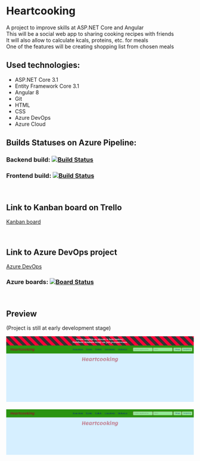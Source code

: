 # Heartcooking
A project to improve skills at ASP.NET Core and Angular <br>
This will be a social web app to sharing cooking recipes with friends <br>
It will also allow to calculate kcals, proteins, etc. for meals <br>
One of the features will be creating shopping list from chosen meals  <br>

## Used technologies:
- ASP.NET Core 3.1
- Entity Framework Core 3.1
- Angular 8
- Git
- HTML
- CSS
- Azure DevOps
- Azure Cloud

## Builds Statuses on Azure Pipeline:

### Backend build: [![Build Status](https://dev.azure.com/pawelzajglicz/Heartcooking/_apis/build/status/Heartcooking-CI-backend?branchName=master)](https://dev.azure.com/pawelzajglicz/Heartcooking/_build/latest?definitionId=8&branchName=master)


### Frontend build: [![Build Status](https://dev.azure.com/pawelzajglicz/Heartcooking/_apis/build/status/Heartcooking-CI-frontend?branchName=master)](https://dev.azure.com/pawelzajglicz/Heartcooking/_build/latest?definitionId=7&branchName=master)

<br>

## Link to Kanban board on Trello 

[Kanban board](https://trello.com/b/lLBywiK5/heartcooking)

<br>

## Link to Azure DevOps project
[Azure DevOps](https://dev.azure.com/pawelzajglicz/Heartcooking)

### Azure boards: [![Board Status](https://dev.azure.com/pawelzajglicz/65a7ea9d-8934-4d75-86db-f3318496e8b7/e4852de2-dd59-4222-b197-f4e9c5a0e472/_apis/work/boardbadge/8550b3e9-70a4-4557-96b9-064d6d3c85dc?columnOptions=1)](https://dev.azure.com/pawelzajglicz/65a7ea9d-8934-4d75-86db-f3318496e8b7/_boards/board/t/e4852de2-dd59-4222-b197-f4e9c5a0e472/Microsoft.RequirementCategory/) 

<br>

## Preview 
(Project is still at early development stage)

![Project Preview](preview.PNG)
<br><br>
![Project Preview without under construction](preview-without-under-construction.PNG)